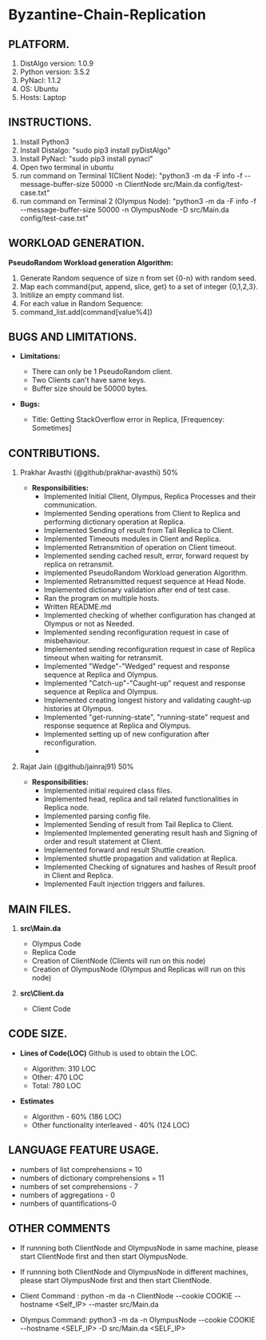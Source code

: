 # Byzantine-Chain-Replication


## PLATFORM. 
1. DistAlgo version: 1.0.9
2. Python version: 3.5.2
3. PyNacl: 1.1.2
4. OS: Ubuntu
5. Hosts: Laptop


## INSTRUCTIONS.
1. Install Python3
2. Install Distalgo: "sudo pip3 install pyDistAlgo"
3. Install PyNacl: "sudo pip3 install pynacl"
3. Open two terminal in ubuntu
4. run command on Terminal 1(Client Node): "python3 -m da -F info -f --message-buffer-size 50000 -n ClientNode src/Main.da config/test-case.txt"
5. run command on Terminal 2 (Olympus Node): "python3 -m da -F info -f --message-buffer-size 50000 -n OlympusNode -D src/Main.da config/test-case.txt"


## WORKLOAD GENERATION.
**PseudoRandom Workload generation Algorithm:**

1. Generate Random sequence of size n from set {0-n} with random seed.
2. Map each command{put, append, slice, get} to a set of integer {0,1,2,3}.
3. Initilize an empty command list.
3. For each value in Random Sequence:
4. 	command_list.add(command[value%4])


## BUGS AND LIMITATIONS.  
   - **Limitations:**
     - There can only be 1 PseudoRandom client.
     - Two Clients can't have same keys.
     - Buffer size should be 50000 bytes.
   
   - **Bugs:**
      - Title: Getting StackOverflow error in Replica, [Frequencey: Sometimes]

## CONTRIBUTIONS.
1. Prakhar Avasthi (@github/prakhar-avasthi) 50%
   - **Responsibilities:**
     - Implemented Initial Client, Olympus, Replica Processes and their communication.
     - Implemented Sending operations from Client to Replica and performing dictionary operation at Replica.
     - Implemented Sending of result from Tail Replica to Client.
     - Implemented Timeouts modules in Client and Replica.
     - Implemented Retransmition of operation on Client timeout.
     - Implemented sending cached result, error, forward request by replica on retransmit.
     - Implemented PseudoRandom Workload generation Algorithm.
     - Implemented Retransmitted request sequence at Head Node.
     - Implemented dictionary validation after end of test case.
     - Ran the program on multiple hosts.
     - Written README.md
     - Implemented checking of whether configuration has changed at Olympus or not as Needed.
     - Implemented sending reconfiguration request in case of misbehaviour.
     - Implemented sending reconfiguration request in case of Replica timeout when waiting for retransmit.
     - Implemented "Wedge"-"Wedged" request and response sequence at Replica and Olympus.
     - Implemented "Catch-up"-"Caught-up" request and response sequence at Replica and Olympus.
     - Implemented creating longest history and validating caught-up histories at Olympus.
     - Implemented "get-running-state", "running-state" request and response sequence at Replica and Olympus.
     - Implemented setting up of new configuration after reconfiguration.
     - 

2. Rajat Jain (@github/jainraj91) 50%
   - **Responsibilities:**
     - Implemented initial required class files.
     - Implemented head, replica and tail related functionalities in Replica node.
     - Implemented parsing config file.
     - Implemented Sending of result from Tail Replica to Client.
     - Implemented Implemented generating result hash and Signing of order and result statement at Client.
     - Implemented forward and result Shuttle creation.
     - Implemented shuttle propagation and validation at Replica.
     - Implemented Checking of signatures and hashes of Result proof in Client and Replica.
     - Implemented Fault injection triggers and failures.


## MAIN FILES.
1. **src\Main.da**
   - Olympus Code
   - Replica Code
   - Creation of ClientNode (Clients will run on this node)
   - Creation of OlympusNode (Olympus and Replicas will run on this node)

2. **src\Client.da**
   - Client Code


## CODE SIZE.
   - **Lines of Code(LOC)** 
    Github is used to obtain the LOC.
     - Algorithm: 310 LOC
     - Other: 470 LOC
     - Total: 780 LOC
   
   - **Estimates**
     - Algorithm - 60% (186 LOC)
     - Other functionality interleaved - 40% (124 LOC) 


## LANGUAGE FEATURE USAGE. 
- numbers of list comprehensions = 10
- numbers of dictionary comprehensions = 11
- numbers of set comprehensions - 7
- numbers of aggregations - 0
- numbers of quantifications-0


## OTHER COMMENTS
- If runnning both ClientNode and OlympusNode in same machine, please start ClientNode first and then start OlympusNode.
- If runnning both ClientNode and OlympusNode in different machines, please start OlympusNode first and then start ClientNode.

- Client Command : python -m da -n ClientNode --cookie COOKIE --hostname <Self_IP> --master src/Main.da <Config file name>    <Olympus Node Ip>
- Olympus Command: python3 -m da -n OlympusNode --cookie COOKIE --hostname <SELF_IP> -D src/Main.da <Config file name> <SELF_IP>
